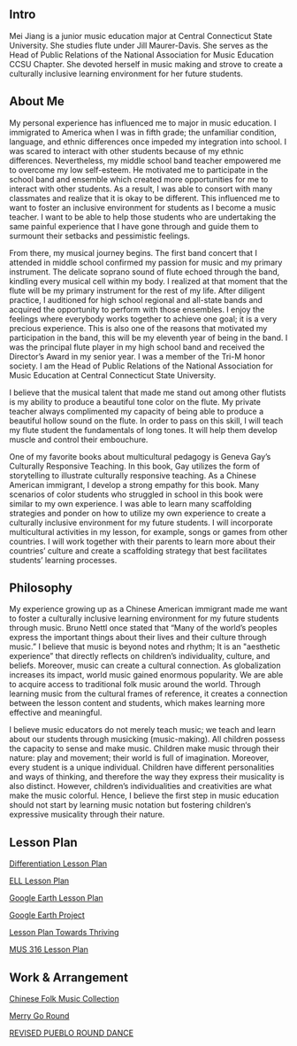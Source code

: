 ## Intro


  Mei Jiang is a junior music education major at Central Connecticut State University. She studies flute under Jill Maurer-Davis. She serves as the Head of Public Relations of the National Association for Music Education CCSU Chapter. She devoted herself in music making and strove to create a culturally inclusive learning environment for her future students.

## About Me

  My personal experience has influenced me to major in music education. I immigrated to America when I was in fifth grade; the unfamiliar condition, language, and ethnic differences once impeded my integration into school. I was scared to interact with other students because of my ethnic differences. Nevertheless, my middle school band teacher empowered me to overcome my low self-esteem. He motivated me to participate in the school band and ensemble which created more opportunities for me to interact with other students. As a result, I was able to consort with many classmates and realize that it is okay to be different. This influenced me to want to foster an inclusive environment for students as I become a music teacher. I want to be able to help those students who are undertaking the same painful experience that I have gone through and guide them to surmount their setbacks and pessimistic feelings. 

  From there, my musical journey begins. The first band concert that I attended in middle school confirmed my passion for music and my primary instrument. The delicate soprano sound of flute echoed through the band, kindling every musical cell within my body. I realized at that moment that the flute will be my primary instrument for the rest of my life. After diligent practice, I auditioned for high school regional and all-state bands and acquired the opportunity to perform with those ensembles. I enjoy the feelings where everybody works together to achieve one goal; it is a very precious experience. This is also one of the reasons that motivated my participation in the band, this will be my eleventh year of being in the band. I was the principal flute player in my high school band and received the Director’s Award in my senior year. I was a member of the Tri-M honor society. I am the Head of Public Relations of the National Association for Music Education at Central Connecticut State University.    

  I believe that the musical talent that made me stand out among other flutists is my ability to produce a beautiful tone color on the flute. My private teacher always complimented my capacity of being able to produce a beautiful hollow sound on the flute. In order to pass on this skill, I will teach my flute student the fundamentals of long tones. It will help them develop muscle and control their embouchure. 

  One of my favorite books about multicultural pedagogy is Geneva Gay’s Culturally Responsive Teaching. In this book, Gay utilizes the form of storytelling to illustrate culturally responsive teaching. As a Chinese American immigrant, I develop a strong empathy for this book. Many scenarios of color students who struggled in school in this book were similar to my own experience. I was able to learn many scaffolding strategies and ponder on how to utilize my own experience to create a culturally inclusive environment for my future students. I will incorporate multicultural activities in my lesson, for example, songs or games from other countries. I will work together with their parents to learn more about their countries’ culture and create a scaffolding strategy that best facilitates students’ learning processes.   




## Philosophy

  My experience growing up as a Chinese American immigrant made me want to foster a culturally inclusive learning environment for my future students through music.  Bruno Nettl once stated that “Many of the world’s peoples express the important things about their lives and their culture through music.” I believe that music is beyond notes and rhythm; It is an "aesthetic experience” that directly reflects on children’s individuality, culture, and beliefs. Moreover, music can create a cultural connection. As globalization increases its impact, world music gained enormous popularity. We are able to acquire access to traditional folk music around the world. Through learning music from the cultural frames of reference, it creates a connection between the lesson content and students, which makes learning more effective and meaningful.

  I believe music educators do not merely teach music; we teach and learn about our students through musicking (music-making). All children possess the capacity to sense and make music. Children make music through their nature: play and movement; their world is full of imagination. Moreover, every student is a unique individual. Children have different personalities and ways of thinking, and therefore the way they express their musicality is also distinct. However, children’s individualities and creativities are what make the music colorful. Hence, I believe the first step in music education should not start by learning music notation but fostering children‘s expressive musicality through their nature. 


## Lesson Plan

<a href="upload/Differentiation Lesson Plan.docx">Differentiation Lesson Plan</a>

<a href="upload/ELL Lesson Plan.docx">ELL Lesson Plan</a>

<a href="upload/Google Earth Lesson Plan .docx">Google Earth Lesson Plan</a>

<a href="upload/Google Earth Project.docx">Google Earth Project</a>

<a href="upload/Lesson Plan Towards Thriving.docx">Lesson Plan Towards Thriving</a>

<a href="upload/MUS 316 Lesson Plan.docx">MUS 316 Lesson Plan</a>


## Work & Arrangement

<a href="arrangement/Chinese_Folk_Music_Collection (1).pdf">Chinese Folk Music Collection</a>

<a href="arrangement/Merry_Go_Round.pdf">Merry Go Round</a>

<a href="arrangement/REVISED_PUEBLO_ROUND_DANCE_2.pdf">REVISED PUEBLO ROUND DANCE</a>
